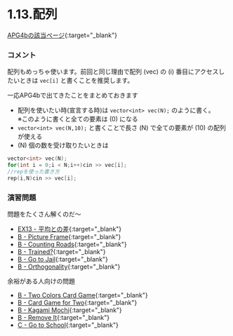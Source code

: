 1.13.配列
============

[APG4bの該当ページ](https://atcoder.jp/contests/APG4b/tasks/APG4b_n){:target="_blank"}

### コメント

配列もめっちゃ使います。前回と同じ理由で配列 \(vec\) の \(i\) 番目にアクセスしたいときは `vec[i]` と書くことを推奨します。

一応APG4bで出てきたことをまとめておきます

- 配列を使いたい時(宣言する時)は `vector<int> vec(N);` のように書く。  
※このように書くと全ての要素は \(0\) になる  
- `vector<int> vec(N,10);` と書くことで長さ \(N\) で全ての要素が \(10\) の配列が使える
- \(N\) 個の数を受け取りたいときは
```c++
vector<int> vec(N);
for(int i = 0;i < N;i++)cin >> vec[i];
//repを使った書き方
rep(i,N)cin >> vec[i];
```

### 演習問題

問題をたくさん解くのだ～

- [EX13 - 平均との差](https://atcoder.jp/contests/APG4b/tasks/APG4b_cj){:target="_blank"}
- [B - Picture Frame](https://atcoder.jp/contests/abc062/tasks/abc062_b){:target="_blank"}
- [B - Counting Roads](https://atcoder.jp/contests/abc061/tasks/abc061_b){:target="_blank"}
- [B - Trained?](https://atcoder.jp/contests/abc065/tasks/abc065_b){:target="_blank"}
- [B - Go to Jail](https://atcoder.jp/contests/abc179/tasks/abc179_b){:target="_blank"}
- [B - Orthogonality](https://atcoder.jp/contests/abc188/tasks/abc188_b){:target="_blank"}

余裕がある人向けの問題

- [B - Two Colors Card Game](https://atcoder.jp/contests/abc091/tasks/abc091_b){:target="_blank"}
- [B - Card Game for Two](https://atcoder.jp/contests/abc088/tasks/abc088_b){:target="_blank"}
- [B - Kagami Mochi](https://atcoder.jp/contests/abc085/tasks/abc085_b){:target="_blank"}
- [B - Remove It](https://atcoder.jp/contests/abc191/tasks/abc191_b){:target="_blank"}
- [C - Go to School](https://atcoder.jp/contests/abc142/tasks/abc142_c){:target="_blank"}